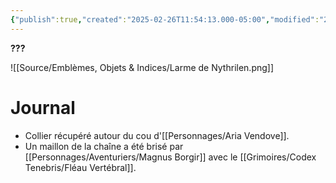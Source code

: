 ```yaml
---
{"publish":true,"created":"2025-02-26T11:54:13.000-05:00","modified":"2025-02-26T11:54:13.787-05:00","tags":["Nessa","Objet"],"cssclasses":""}
---
```



**???**

![[Source/Emblèmes, Objets & Indices/Larme de Nythrilen.png]]

# Journal

- Collier récupéré autour du cou d'[[Personnages/Aria Vendove]].
- Un maillon de la chaîne a été brisé par [[Personnages/Aventuriers/Magnus Borgir]] avec le [[Grimoires/Codex Tenebris/Fléau Vertébral]].